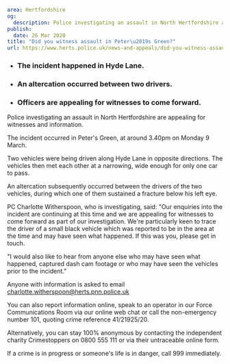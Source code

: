 ```yaml
area: Hertfordshire
og:
  description: Police investigating an assault in North Hertfordshire are appealing for witnesses and information.
publish:
  date: 26 Mar 2020
title: "Did you witness assault in Peter\u2019s Green?"
url: https://www.herts.police.uk/news-and-appeals/did-you-witness-assault-in-peters-green-1585
```

* ### The incident happened in Hyde Lane.

 * ### An altercation occurred between two drivers.

 * ### Officers are appealing for witnesses to come forward.

Police investigating an assault in North Hertfordshire are appealing for witnesses and information.

The incident occurred in Peter's Green, at around 3.40pm on Monday 9 March.

Two vehicles were being driven along Hyde Lane in opposite directions. The vehicles then met each other at a narrowing, wide enough for only one car to pass.

An altercation subsequently occurred between the drivers of the two vehicles, during which one of them sustained a fracture below his left eye.

PC Charlotte Witherspoon, who is investigating, said: "Our enquiries into the incident are continuing at this time and we are appealing for witnesses to come forward as part of our investigation. We're particularly keen to trace the driver of a small black vehicle which was reported to be in the area at the time and may have seen what happened. If this was you, please get in touch.

"I would also like to hear from anyone else who may have seen what happened, captured dash cam footage or who may have seen the vehicles prior to the incident."

Anyone with information is asked to email charlotte.witherspoon@herts.pnn.police.uk

You can also report information online, speak to an operator in our Force Communications Room via our online web chat or call the non-emergency number 101, quoting crime reference 41/21925/20.

Alternatively, you can stay 100% anonymous by contacting the independent charity Crimestoppers on 0800 555 111 or via their untraceable online form.

If a crime is in progress or someone's life is in danger, call 999 immediately.
